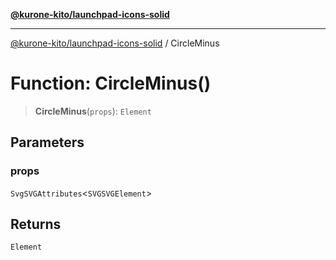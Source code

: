[**@kurone-kito/launchpad-icons-solid**](../README.md)

***

[@kurone-kito/launchpad-icons-solid](../globals.md) / CircleMinus

# Function: CircleMinus()

> **CircleMinus**(`props`): `Element`

## Parameters

### props

`SvgSVGAttributes`\<`SVGSVGElement`\>

## Returns

`Element`
